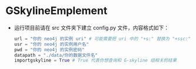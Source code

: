 # GSkylineEmplement

- 运行项目前请在 src 文件夹下建立 config.py 文件，内容格式如下：
  ```python
  url = "你的 neo4j 的实例 uri" # 可能需要把 uri 中的 "+s:" 替换为 "+ssc:"
  usr = "你的 neo4j 的实例用户名"
  pwd = "你的 neo4j 的实例密码"
  datapath = "./data/你的数据文件名"
  importgskyline = True # True 代表你想查询和 G-skyline 组相关的结果
  ```
